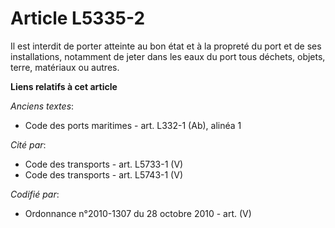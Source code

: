 # Article L5335-2

Il est interdit de porter atteinte au bon état et à la propreté du port et de ses installations, notamment de jeter dans les
eaux du port tous déchets, objets, terre, matériaux ou autres.

**Liens relatifs à cet article**

_Anciens textes_:

  - Code des ports maritimes - art. L332-1 (Ab), alinéa 1

_Cité par_:

  - Code des transports - art. L5733-1 (V)
  - Code des transports - art. L5743-1 (V)

_Codifié par_:

  - Ordonnance n°2010-1307 du 28 octobre 2010 - art. (V)
